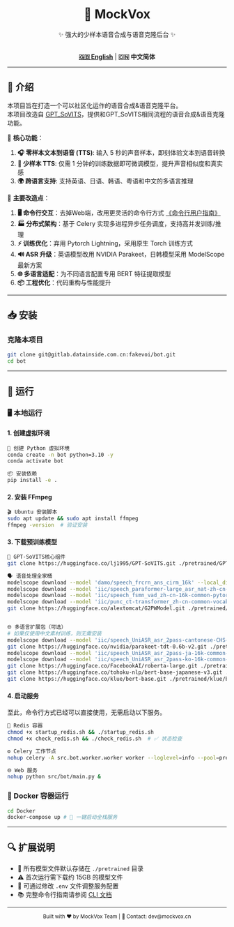 <div align="center">

<h1>🎤 MockVox</h1>

✨ 强大的少样本语音合成与语音克隆后台 ✨<br><br>

[**🇬🇧 English**](../../README.md) | **🇨🇳 中文简体**

</div>

---

## 🚀 介绍

本项目旨在打造一个可以社区化运作的语音合成&语音克隆平台。  
本项目改造自 [GPT_SoVITS](https://github.com/RVC-Boss/GPT-SoVITS)，提供和GPT_SoVITS相同流程的语音合成&语音克隆功能。  

🌟 **核心功能**：

1. **🎧 零样本文本到语音 (TTS)**: 输入 5 秒的声音样本，即刻体验文本到语音转换
2. **🧠 少样本 TTS**: 仅需 1 分钟的训练数据即可微调模型，提升声音相似度和真实感
3. **🌍 跨语言支持**: 支持英语、日语、韩语、粤语和中文的多语言推理

🔧 **主要改造点**：

1. **🖥️ 命令行交互**：去掉Web端，改用更灵活的命令行方式 [《命令行用户指南》](./cli.md)
2. **🏭 分布式架构**：基于 Celery 实现多进程异步任务调度，支持高并发训练/推理
3. **⚡ 训练优化**：弃用 Pytorch Lightning，采用原生 Torch 训练方式
4. **🔊 ASR 升级**：英语模型改用 NVIDIA Parakeet，日韩模型采用 ModelScope 最新方案
5. **🌐 多语言适配**：为不同语言配置专用 BERT 特征提取模型
6. **📦 工程优化**：代码重构与性能提升

---

## 📥 安装

### 克隆本项目

```bash
git clone git@gitlab.datainside.com.cn:fakevoi/bot.git
cd bot
```

---

## 🚀 运行

### 🖥️ 本地运行

#### 1. 创建虚拟环境

```bash
🐍 创建 Python 虚拟环境
conda create -n bot python=3.10 -y
conda activate bot

📦 安装依赖
pip install -e . 
```

#### 2. 安装 FFmpeg

```bash
🎬 Ubuntu 安装脚本
sudo apt update && sudo apt install ffmpeg
ffmpeg -version  # 验证安装
```

#### 3. 下载预训练模型

```bash
🔧 GPT-SoVITS核心组件
git clone https://huggingface.co/lj1995/GPT-SoVITS.git ./pretrained/GPT-SoVITS

🗣️ 语音处理全家桶
modelscope download --model 'damo/speech_frcrn_ans_cirm_16k' --local_dir './pretrained/damo/speech_frcrn_ans_cirm_16k' #降噪
modelscope download --model 'iic/speech_paraformer-large_asr_nat-zh-cn-16k-common-vocab8404-pytorch' --local_dir './pretrained/iic/speech_paraformer-large_asr_nat-zh-cn-16k-common-vocab8404-pytorch' #普通话ASR
modelscope download --model 'iic/speech_fsmn_vad_zh-cn-16k-common-pytorch' --local_dir './pretrained/iic/speech_fsmn_vad_zh-cn-16k-common-pytorch' #端点检测
modelscope download --model 'iic/punc_ct-transformer_zh-cn-common-vocab272727-pytorch' --local_dir './pretrained/iic/punc_ct-transformer_zh-cn-common-vocab272727-pytorch' #标点恢复
git clone https://huggingface.co/alextomcat/G2PWModel.git ./pretrained/G2PWModel #词转音素


🌐 多语言扩展包（可选）
# 如果仅使用中文素材训练，则无需安装
modelscope download --model 'iic/speech_UniASR_asr_2pass-cantonese-CHS-16k-common-vocab1468-tensorflow1-online' --local_dir './pretrained/iic/speech_UniASR_asr_2pass-cantonese-CHS-16k-common-vocab1468-tensorflow1-online' #粤语ASR
git clone https://huggingface.co/nvidia/parakeet-tdt-0.6b-v2.git ./pretrained/nvidia/parakeet-tdt-0.6b-v2 #英语ASR
modelscope download --model 'iic/speech_UniASR_asr_2pass-ja-16k-common-vocab93-tensorflow1-offline'  --local_dir './pretrained/iic/speech_UniASR_asr_2pass-ja-16k-common-vocab93-tensorflow1-offline' #日语ASR
modelscope download --model 'iic/speech_UniASR_asr_2pass-ko-16k-common-vocab6400-tensorflow1-offline' --local_dir './pretrained/iic/speech_UniASR_asr_2pass-ko-16k-common-vocab6400-tensorflow1-offline' #韩语ASR
git clone https://huggingface.co/FacebookAI/roberta-large.git ./pretrained/FacebookAI/roberta-large #英语BERT
git clone https://huggingface.co/tohoku-nlp/bert-base-japanese-v3.git ./pretrained/tohoku-nlp/bert-base-japanese-v3 #日语BERT
git clone https://huggingface.co/klue/bert-base.git ./pretrained/klue/bert-base #韩语BERT
```

#### 4. 启动服务

至此，命令行方式已经可以直接使用，无需启动以下服务。

```bash
🐳 Redis 容器
chmod +x startup_redis.sh && ./startup_redis.sh
chmod +x check_redis.sh && ./check_redis.sh  # ✅ 状态检查

⚙️ Celery 工作节点
nohup celery -A src.bot.worker.worker worker --loglevel=info --pool=prefork --concurrency=1 &

🌐 Web 服务
nohup python src/bot/main.py &
```

### 🐳 Docker 容器运行

```bash
cd Docker
docker-compose up # 🚢 一键启动全栈服务
```

---

## 🔍 扩展说明

- 📁 所有模型文件默认存储在 `./pretrained` 目录
- ⚠️ 首次运行需下载约 15GB 的模型文件
- 🔄 可通过修改 `.env` 文件调整服务配置
- 📚 完整命令行指南请参阅 [CLI 文档](./cli.md)

---

<div align="center">
  <sub>Built with ❤️ by MockVox Team | 📧 Contact: dev@mockvox.cn</sub>
</div>